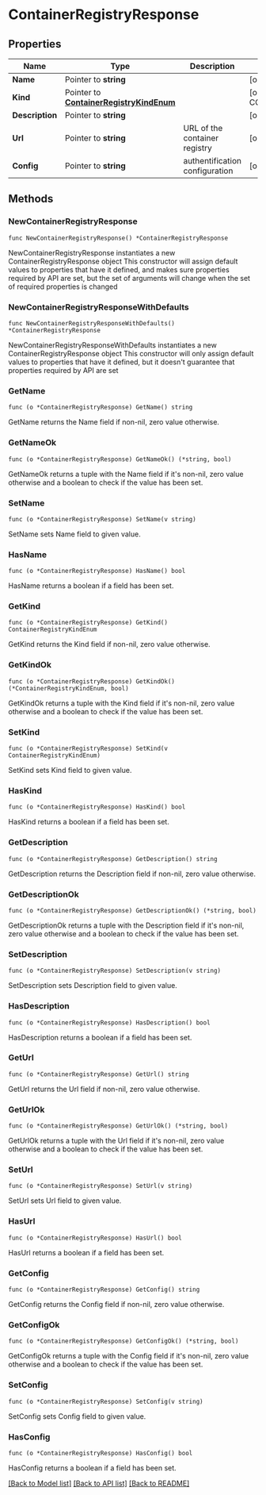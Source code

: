 # ContainerRegistryResponse

## Properties

Name | Type | Description | Notes
------------ | ------------- | ------------- | -------------
**Name** | Pointer to **string** |  | [optional] 
**Kind** | Pointer to [**ContainerRegistryKindEnum**](ContainerRegistryKindEnum.md) |  | [optional] [default to CONTAINERREGISTRYKINDENUM_ECR]
**Description** | Pointer to **string** |  | [optional] 
**Url** | Pointer to **string** | URL of the container registry | [optional] 
**Config** | Pointer to **string** | authentification configuration | [optional] 

## Methods

### NewContainerRegistryResponse

`func NewContainerRegistryResponse() *ContainerRegistryResponse`

NewContainerRegistryResponse instantiates a new ContainerRegistryResponse object
This constructor will assign default values to properties that have it defined,
and makes sure properties required by API are set, but the set of arguments
will change when the set of required properties is changed

### NewContainerRegistryResponseWithDefaults

`func NewContainerRegistryResponseWithDefaults() *ContainerRegistryResponse`

NewContainerRegistryResponseWithDefaults instantiates a new ContainerRegistryResponse object
This constructor will only assign default values to properties that have it defined,
but it doesn't guarantee that properties required by API are set

### GetName

`func (o *ContainerRegistryResponse) GetName() string`

GetName returns the Name field if non-nil, zero value otherwise.

### GetNameOk

`func (o *ContainerRegistryResponse) GetNameOk() (*string, bool)`

GetNameOk returns a tuple with the Name field if it's non-nil, zero value otherwise
and a boolean to check if the value has been set.

### SetName

`func (o *ContainerRegistryResponse) SetName(v string)`

SetName sets Name field to given value.

### HasName

`func (o *ContainerRegistryResponse) HasName() bool`

HasName returns a boolean if a field has been set.

### GetKind

`func (o *ContainerRegistryResponse) GetKind() ContainerRegistryKindEnum`

GetKind returns the Kind field if non-nil, zero value otherwise.

### GetKindOk

`func (o *ContainerRegistryResponse) GetKindOk() (*ContainerRegistryKindEnum, bool)`

GetKindOk returns a tuple with the Kind field if it's non-nil, zero value otherwise
and a boolean to check if the value has been set.

### SetKind

`func (o *ContainerRegistryResponse) SetKind(v ContainerRegistryKindEnum)`

SetKind sets Kind field to given value.

### HasKind

`func (o *ContainerRegistryResponse) HasKind() bool`

HasKind returns a boolean if a field has been set.

### GetDescription

`func (o *ContainerRegistryResponse) GetDescription() string`

GetDescription returns the Description field if non-nil, zero value otherwise.

### GetDescriptionOk

`func (o *ContainerRegistryResponse) GetDescriptionOk() (*string, bool)`

GetDescriptionOk returns a tuple with the Description field if it's non-nil, zero value otherwise
and a boolean to check if the value has been set.

### SetDescription

`func (o *ContainerRegistryResponse) SetDescription(v string)`

SetDescription sets Description field to given value.

### HasDescription

`func (o *ContainerRegistryResponse) HasDescription() bool`

HasDescription returns a boolean if a field has been set.

### GetUrl

`func (o *ContainerRegistryResponse) GetUrl() string`

GetUrl returns the Url field if non-nil, zero value otherwise.

### GetUrlOk

`func (o *ContainerRegistryResponse) GetUrlOk() (*string, bool)`

GetUrlOk returns a tuple with the Url field if it's non-nil, zero value otherwise
and a boolean to check if the value has been set.

### SetUrl

`func (o *ContainerRegistryResponse) SetUrl(v string)`

SetUrl sets Url field to given value.

### HasUrl

`func (o *ContainerRegistryResponse) HasUrl() bool`

HasUrl returns a boolean if a field has been set.

### GetConfig

`func (o *ContainerRegistryResponse) GetConfig() string`

GetConfig returns the Config field if non-nil, zero value otherwise.

### GetConfigOk

`func (o *ContainerRegistryResponse) GetConfigOk() (*string, bool)`

GetConfigOk returns a tuple with the Config field if it's non-nil, zero value otherwise
and a boolean to check if the value has been set.

### SetConfig

`func (o *ContainerRegistryResponse) SetConfig(v string)`

SetConfig sets Config field to given value.

### HasConfig

`func (o *ContainerRegistryResponse) HasConfig() bool`

HasConfig returns a boolean if a field has been set.


[[Back to Model list]](../README.md#documentation-for-models) [[Back to API list]](../README.md#documentation-for-api-endpoints) [[Back to README]](../README.md)


